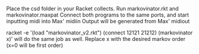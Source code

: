 Place the csd folder in your Racket collects. Run markovinator.rkt and markovinator.maxpat
Connect both programs to the same ports, and start inputting midi into Max' midiin 
Output will be generated from Max' midiout

racket -e '(load "markovinator_v2.rkt") (connect 12121 21212) (markovinator x)' will do the same job as well. 
Replace x with the desired markov order (x=0 will be first order)
